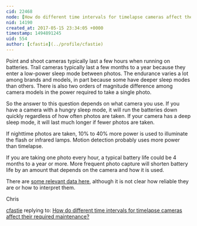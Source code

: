 ```yaml
---
cid: 22468
node: [How do different time intervals for timelapse cameras affect their required maintenance? ](../notes/cherylh/05-15-2017/how-do-different-time-intervals-for-timelapse-cameras-affect-their-required-maintenance)
nid: 14190
created_at: 2017-05-15 23:34:05 +0000
timestamp: 1494891245
uid: 554
author: [cfastie](../profile/cfastie)
---
```


Point and shoot cameras typically last a few hours when running on batteries. Trail cameras typically last a few months to a year because they enter a low-power sleep mode between photos. The endurance varies a lot among brands and models, in part because some have deeper sleep modes than others. There is also two orders of magnitude difference among camera models in the power required to take a single photo. 

So the answer to this question depends on what camera you use. If you have a camera with a hungry sleep mode, it will run the batteries down quickly regardless of how often photos are taken. If your camera has a deep sleep mode, it will last much longer if fewer photos are taken.

If nighttime photos are taken, 10% to 40% more power is used to illuminate the flash or infrared lamps. Motion detection probably uses more power than timelapse. 

If you are taking one photo every hour, a typical battery life could be 4 months to a year or more. More frequent photo capture will shorten battery life by an amount that depends on the camera and how it is used.

There are [some relevant data here](https://www.trailcampro.com/pages/battery-consumption-test-for-trail-cameras), although it is not clear how reliable they are or how to interpret them.

Chris

[cfastie](../profile/cfastie) replying to: [How do different time intervals for timelapse cameras affect their required maintenance? ](../notes/cherylh/05-15-2017/how-do-different-time-intervals-for-timelapse-cameras-affect-their-required-maintenance)

